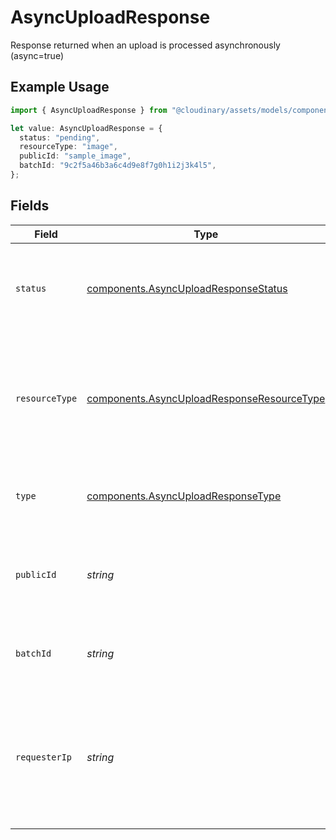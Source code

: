 # AsyncUploadResponse

Response returned when an upload is processed asynchronously (async=true)

## Example Usage

```typescript
import { AsyncUploadResponse } from "@cloudinary/assets/models/components";

let value: AsyncUploadResponse = {
  status: "pending",
  resourceType: "image",
  publicId: "sample_image",
  batchId: "9c2f5a46b3a6c4d9e8f7g0h1i2j3k4l5",
};
```

## Fields

| Field                                                                                                                 | Type                                                                                                                  | Required                                                                                                              | Description                                                                                                           |
| --------------------------------------------------------------------------------------------------------------------- | --------------------------------------------------------------------------------------------------------------------- | --------------------------------------------------------------------------------------------------------------------- | --------------------------------------------------------------------------------------------------------------------- |
| `status`                                                                                                              | [components.AsyncUploadResponseStatus](../../models/components/asyncuploadresponsestatus.md)                          | :heavy_check_mark:                                                                                                    | The status of the asynchronous upload. Will be 'pending' for async uploads.                                           |
| `resourceType`                                                                                                        | [components.AsyncUploadResponseResourceType](../../models/components/asyncuploadresponseresourcetype.md)              | :heavy_minus_sign:                                                                                                    | The type of resource being uploaded. This field may be omitted if resource_type is not known at the time of the call. |
| `type`                                                                                                                | [components.AsyncUploadResponseType](../../models/components/asyncuploadresponsetype.md)                              | :heavy_minus_sign:                                                                                                    | The storage type of the asset. Defaults to 'upload'.                                                                  |
| `publicId`                                                                                                            | *string*                                                                                                              | :heavy_minus_sign:                                                                                                    | The public ID assigned to the upload. May be omitted if it will be auto-generated.                                    |
| `batchId`                                                                                                             | *string*                                                                                                              | :heavy_check_mark:                                                                                                    | A unique identifier for the asynchronous upload job.                                                                  |
| `requesterIp`                                                                                                         | *string*                                                                                                              | :heavy_minus_sign:                                                                                                    | The IP address of the requester. This is only included if a product environment has requester_ip tracking enabled.    |